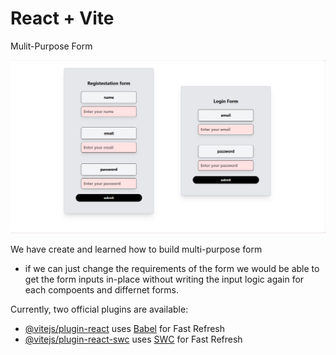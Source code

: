 # React + Vite
Mulit-Purpose Form

![screenshot](public/Screenshot.png)

We have create and learned how to build multi-purpose form 
- if we can just change the requirements of the form we would be able to get the form inputs in-place without writing the input logic again for each compoents and differnet forms.

Currently, two official plugins are available:

- [@vitejs/plugin-react](https://github.com/vitejs/vite-plugin-react/blob/main/packages/plugin-react/README.md) uses [Babel](https://babeljs.io/) for Fast Refresh
- [@vitejs/plugin-react-swc](https://github.com/vitejs/vite-plugin-react-swc) uses [SWC](https://swc.rs/) for Fast Refresh
